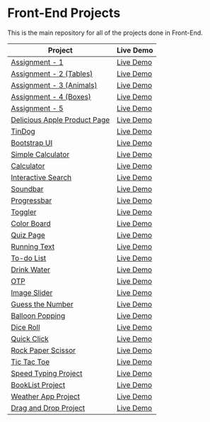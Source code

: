 # Front-End Projects

This is the main repository for all of the projects done in Front-End.

| Project                                                                                                                     | Live Demo                                                                         |
| --------------------------------------------------------------------------------------------------------------------------- | --------------------------------------------------------------------------------- |
| [Assignment - 1](https://github.com/Shraddha8920/Front-end/tree/main/Assignment%201)                             | [Live Demo](https://shraddha8920.github.io/Front-end/Assignment%201/Assignment1.html)               |
| [Assignment - 2 (Tables)](https://github.com/Shraddha8920/Front-end/blob/main/Assignment%202)                             | [Live Demo](https://shraddha8920.github.io/Front-end/Assignment%202/Assignment2.html)               |
| [Assignment - 3 (Animals)](https://github.com/Shraddha8920/Front-end/tree/main/Assignment%203%20(Animals))                             | [Live Demo](https://shraddha8920.github.io/Front-end/Assignment%203%20(Animals)/Asignment3(Animals).html)               |
| [Assignment - 4 (Boxes)](https://github.com/Shraddha8920/Front-end/tree/main/Assignment%204%20(Boxes))                             | [Live Demo](https://shraddha8920.github.io/Front-end/Assignment%204%20(Boxes)/Assignment4(Boxes).html)               |
| [Assignment - 5](https://github.com/Shraddha8920/Front-end/tree/main/Assignment5)                             | [Live Demo](https://shraddha8920.github.io/Front-end/Assignment5/Assignment5.html)               |
| [Delicious Apple Product Page](https://github.com/Shraddha8920/Front-end/tree/main/Delicious%20Apple%20(Product%20Page))                             | [Live Demo](https://shraddha8920.github.io/Front-end/Delicious%20Apple%20(Product%20Page)/deliciousapple.html)               |
| [TinDog](https://github.com/Shraddha8920/Front-end/tree/main/TinDog)                             | [Live Demo](https://shraddha8920.github.io/Front-end/Tindog/tindog.html)               |
| [Bootstrap UI](https://github.com/Shraddha8920/Front-end/tree/main/UI)                             | [Live Demo](https://shraddha8920.github.io/Front-end/UI/UIAssignment.html)               |
| [Simple Calculator](https://github.com/Shraddha8920/Front-end/tree/main/Simple%20Calculator)                             | [Live Demo](https://shraddha8920.github.io/Front-end/Simple%20Calculator/SimpleCalculator.html)               |
| [Calculator](https://github.com/Shraddha8920/Front-end/tree/main/Calculator)                             | [Live Demo](https://shraddha8920.github.io/Front-end/Calculator/calculator.html)               |
| [Interactive Search](https://github.com/Shraddha8920/Front-end/tree/main/SearchBox)                             | [Live Demo](https://shraddha8920.github.io/Front-end/SearchBox/searchbox.html)               |
| [Soundbar](https://github.com/Shraddha8920/Front-end/tree/main/Sounds)                             | [Live Demo](https://shraddha8920.github.io/Front-end/Sounds/sounds.html)               |
| [Progressbar](https://github.com/Shraddha8920/Front-end/tree/main/Progress)                             | [Live Demo](https://shraddha8920.github.io/Front-end/Progress/progress.html)               |
| [Toggler](https://github.com/Shraddha8920/Front-end/tree/main/Toggle)                             | [Live Demo](https://shraddha8920.github.io/Front-end/Toggle/toggle.html)               |
| [Color Board](https://github.com/Shraddha8920/Front-end/tree/main/Color-Box)                             | [Live Demo](https://shraddha8920.github.io/Front-end/Color-Box/color-box.html)               |
| [Quiz Page](https://github.com/Shraddha8920/Front-end/tree/main/Quiz)                             | [Live Demo](https://shraddha8920.github.io/Front-end/Quiz/quiz.html)               |
| [Running Text](https://github.com/Shraddha8920/Front-end/tree/main/Running%20Text)                             | [Live Demo](https://shraddha8920.github.io/Front-end/Running%20Text/runningtext.html)               |
| [To-do List](https://github.com/Shraddha8920/Front-end/tree/main/to-do%20List)                             | [Live Demo](https://shraddha8920.github.io/Front-end/to-do%20List/todo-list.html)               |
| [Drink Water](https://github.com/Shraddha8920/Front-end/tree/main/Drink%20Water)                             | [Live Demo](https://shraddha8920.github.io/Front-end/Drink%20Water/drinkwater.html)               |
| [OTP](https://github.com/Shraddha8920/Front-end/tree/main/OTP)                             | [Live Demo](https://shraddha8920.github.io/Front-end/OTP/OTP.html)               |
| [Image Slider](https://github.com/Shraddha8920/Front-end/tree/main/Image%20Slider)                             | [Live Demo](https://shraddha8920.github.io/Front-end/Image%20Slider/ImageSlider.html)               |
| [Guess the Number](https://github.com/Shraddha8920/Front-end/tree/main/Number%20Guessing)                             | [Live Demo](https://shraddha8920.github.io/Front-end/Number%20Guessing/NumberGuess.html)               |
| [Balloon Popping](https://github.com/Shraddha8920/Front-end/tree/main/Balloon%20Pop)                             | [Live Demo](https://shraddha8920.github.io/Front-end/Balloon%20Pop/BalloonPop.html)               |
| [Dice Roll](https://github.com/Shraddha8920/Front-end/tree/main/Dice%20Roll%20Game)                             | [Live Demo](https://shraddha8920.github.io/Front-end/Dice%20Roll%20Game/DiceRollGame.html)               |
| [Quick Click](https://github.com/Shraddha8920/Front-end/tree/main/Quick%20Click)                             | [Live Demo](https://shraddha8920.github.io/Front-end/Quick%20Click/QuickClick.html)               |
| [Rock Paper Scissor](https://github.com/Shraddha8920/Front-end/tree/main/Rock%20Paper%20Scissor)                             | [Live Demo](https://shraddha8920.github.io/Front-end/Rock%20Paper%20Scissor/RockPaperScissor.html)               |
| [Tic Tac Toe](https://github.com/Shraddha8920/Front-end/tree/main/Tic%20Tac%20Toe)                             | [Live Demo](https://shraddha8920.github.io/Front-end/Tic%20Tac%20Toe/TicTacToe.html)               |
| [Speed Typing Project](https://github.com/Shraddha8920/Front-end/tree/main/Speed%20Typing%20Project)                             | [Live Demo](https://shraddha8920.github.io/Front-end/Speed%20Typing%20Project/SpeedTyping.html)               |
| [BookList Project](https://github.com/Shraddha8920/Front-end/tree/main/Booklist%20Project)                             | [Live Demo](https://shraddha8920.github.io/Front-end/Booklist%20Project/Booklist.html)               |
| [Weather App Project](https://github.com/Shraddha8920/Front-end/tree/main/Weather%20App%20Project)                             | [Live Demo](https://shraddha8920.github.io/Front-end/Weather%20App%20Project/Weather.html)               |
| [Drag and Drop Project](https://github.com/Shraddha8920/Front-end/tree/main/Drag%20and%20Drop%20Project)                             | [Live Demo](https://shraddha8920.github.io/Front-end/Drag%20and%20Drop%20Project/draganddrop.html)               |
